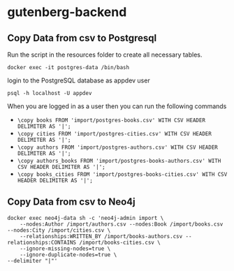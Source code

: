# gutenberg-backend


## Copy Data from csv to Postgresql

Run the script in the resources folder to create all necessary tables. 

`docker exec -it postgres-data /bin/bash`

login to the PostgreSQL database as appdev user

`psql -h localhost -U appdev`

When you are logged in as a user then you can run the following commands

- `\copy books FROM 'import/postgres-books.csv' WITH CSV HEADER DELIMITER AS '|';`
- `\copy cities FROM 'import/postgres-cities.csv' WITH CSV HEADER DELIMITER AS '|';`
- `\copy authors FROM 'import/postgres-authors.csv' WITH CSV HEADER DELIMITER AS '|';`
- `\copy authors_books FROM 'import/postgres-books-authors.csv' WITH CSV HEADER DELIMITER AS '|';`
- `\copy books_cities FROM 'import/postgres-books-cities.csv' WITH CSV HEADER DELIMITER AS '|';`


## Copy Data from csv to Neo4j

```
docker exec neo4j-data sh -c 'neo4j-admin import \
    --nodes:Author /import/authors.csv --nodes:Book /import/books.csv --nodes:City /import/cities.csv \
    --relationships:WRITTEN_BY /import/books-authors.csv --relationships:CONTAINS /import/books-cities.csv \
    --ignore-missing-nodes=true \
    --ignore-duplicate-nodes=true \
--delimiter "|"'
```


